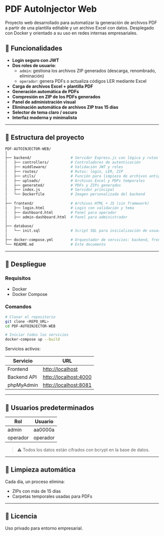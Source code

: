 # PDF AutoInjector Web

Proyecto web desarrollado para automatizar la generación de archivos PDF a partir de una plantilla editable y un archivo Excel con datos. Desplegado con Docker y orientado a su uso en redes internas empresariales.

## 📌 Funcionalidades

- **Login seguro con JWT**
- **Dos roles de usuario**:
  - `admin`: gestiona los archivos ZIP generados (descarga, renombrado, eliminación)
  - `operador`: genera PDFs o actualiza códigos LER mediante Excel
- **Carga de archivos Excel + plantilla PDF**
- **Generación automática de PDFs**
- **Compresión en ZIP de los PDFs generados**
- **Panel de administración visual**
- **Eliminación automática de archivos ZIP tras 15 días**
- **Selector de tema claro / oscuro**
- **Interfaz moderna y minimalista**

---

## 🧱 Estructura del proyecto

```bash
PDF-AUTOINJECTOR-WEB/
│
├── backend/                  # Servidor Express.js con lógica y rutas API
│   ├── controllers/          # Controladores de autenticación
│   ├── middleware/           # Validación JWT y roles
│   ├── routes/               # Rutas: login, LER, ZIP
│   ├── utils/                # Función para limpieza de archivos antiguos
│   ├── uploads/              # Archivos Excel y PDFs temporales
│   ├── generated/            # PDFs y ZIPs generados
│   ├── index.js              # Servidor principal
│   └── Dockerfile            # Imagen personalizada del backend
│
├── frontend/                 # Archivos HTML + JS (sin framework)
│   ├── login.html            # Login con validación y tema
│   ├── dashboard.html        # Panel para operador
│   ├── admin-dashboard.html  # Panel para administrador
│
├── database/
│   └── init.sql              # Script SQL para inicialización de usuarios
│
├── docker-compose.yml        # Orquestador de servicios: backend, frontend, DB
└── README.md                 # Este documento
````

---

## 🚀 Despliegue

### Requisitos

* Docker
* Docker Compose

### Comandos

```bash
# Clonar el repositorio
git clone <REPO_URL>
cd PDF-AUTOINJECTOR-WEB

# Iniciar todos los servicios
docker-compose up --build
```

Servicios activos:

| Servicio    | URL                                            |
| ----------- | ---------------------------------------------- |
| Frontend    | [http://localhost](http://localhost)           |
| Backend API | [http://localhost:4000](http://localhost:4000) |
| phpMyAdmin  | [http://localhost:8081](http://localhost:8081) |

---

## 👥 Usuarios predeterminados

| Rol      | Usuario  |
| -------- | -------- |
| admin    | aa0000a  |
| operador | operador |

> ⚠️ Todos los datos están cifrados con bcrypt en la base de datos.

---

## 🧹 Limpieza automática

Cada día, un proceso elimina:

* ZIPs con más de 15 días
* Carpetas temporales usadas para PDFs

---

## 📄 Licencia

Uso privado para entorno empresarial.
